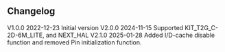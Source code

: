 ## Changelog  
V1.0.0 2022-12-23 Initial version
V2.0.0 2024-11-15 Supported KIT_T2G_C-2D-6M_LITE, and NEXT_HAL
V2.1.0 2025-01-28 Added I/D-cache disable function and removed Pin initialization function.